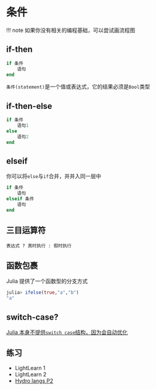 # 条件
!!! note
    如果你没有相关的编程基础，可以尝试画流程图

## if-then
```jl
if 条件
    语句
end
```
`条件(statement)`是一个值或表达式，它的结果必须是`Bool`类型

## if-then-else
```jl
if 条件
    语句1
else
    语句2
end
```

## elseif
你可以将`else`与`if`合并，并并入同一层中
```jl
if 条件
    语句
elseif 条件
    语句
end
```

## 三目运算符
`表达式 ? 真时执行 : 假时执行`

## 函数包裹
Julia 提供了一个函数型的分支方式
```jl
julia> ifelse(true,"a","b")
"a"
```

## switch-case?
[Julia 本身不提供`switch case`结构，因为会自动优化](https://discourse.julialang.org/t/is-there-a-select-case-equivalent-in-julia/66516)

## 练习
- LightLearn 1
- LightLearn 2
- [Hydro langs P2](https://hydro.ac/d/langs/p/P2)
